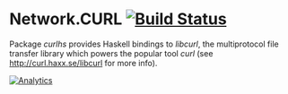 # Network.CURL [![Build Status][travis.img]][travis.htm]

Package *curlhs* provides Haskell bindings to *libcurl*, the multiprotocol
file transfer library which powers the popular tool *curl*
(see http://curl.haxx.se/libcurl for more info).


[![Analytics][ga.img]][ga.htm]

[ga.img]: https://ga-beacon.appspot.com/UA-53767359-1/github/curlhs
[ga.htm]: https://github.com/igrigorik/ga-beacon

[travis.img]: https://travis-ci.org/kkardzis/curlhs.svg
[travis.htm]: https://travis-ci.org/kkardzis/curlhs

